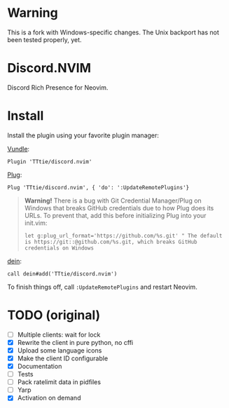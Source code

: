 # Warning
This is a fork with Windows-specific changes. The Unix backport has not been tested properly, yet.

# Discord.NVIM
Discord Rich Presence for Neovim.

# Install
Install the plugin using your favorite plugin manager:

[Vundle](https://github.com/VundleVim/Vundle.vim):
```
Plugin 'TTtie/discord.nvim'
```
[Plug](https://github.com/junegunn/vim-plug):
```
Plug 'TTtie/discord.nvim', { 'do': ':UpdateRemotePlugins'}
```
> **Warning!**
> There is a bug with Git Credential Manager/Plug on Windows that breaks GitHub credentials due to how Plug does its URLs.
> To prevent that, add this before initializing Plug into your init.vim:
> ```vim
> let g:plug_url_format='https://github.com/%s.git' " The default is https://git::@github.com/%s.git, which breaks GitHub credentials on Windows
> ```

[dein](https://github.com/Shougo/dein.vim):
```
call dein#add('TTtie/discord.nvim')
```
To finish things off, call `:UpdateRemotePlugins` and restart Neovim.

# TODO (original)
- [ ] Multiple clients: wait for lock
- [X] Rewrite the client in pure python, no cffi
- [X] Upload some language icons
- [X] Make the client ID configurable
- [X] Documentation
- [ ] Tests
- [ ] Pack ratelimit data in pidfiles
- [ ] Yarp
- [X] Activation on demand
